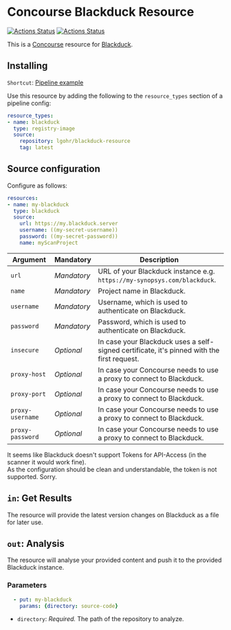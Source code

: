 # Concourse Blackduck Resource
[![Actions Status](https://github.com/elgohr/concourse-blackduck/workflows/Test/badge.svg)](https://github.com/elgohr/concourse-blackduck/actions)
[![Actions Status](https://github.com/elgohr/concourse-blackduck/workflows/Publish/badge.svg)](https://github.com/elgohr/concourse-blackduck/actions)


This is a [Concourse](https://concourse-ci.org/) resource for [Blackduck](https://www.blackducksoftware.com).  

## Installing

`Shortcut`: [Pipeline example](https://github.com/elgohr/concourse-blackduck/blob/master/example-pipeline.yml)

Use this resource by adding the following to
the `resource_types` section of a pipeline config:

```yaml
resource_types:
- name: blackduck
  type: registry-image
  source:
    repository: lgohr/blackduck-resource
    tag: latest
```

## Source configuration

Configure as follows:

```yaml
resources:
- name: my-blackduck
  type: blackduck
  source:
    url: https://my.blackduck.server
    username: ((my-secret-username))
    password: ((my-secret-password))
    name: myScanProject
```

| Argument        | Mandatory               | Description                                                                                |
|-----------------|-------------------------|--------------------------------------------------------------------------------------------|
| `url`           | *Mandatory*             | URL of your Blackduck instance e.g. `https://my-synopsys.com/blackduck`.                   |
| `name`          | *Mandatory*             | Project name in Blackduck.                                                                 |
| `username`      | *Mandatory*             | Username, which is used to authenticate on Blackduck.                                      |
| `password`      | *Mandatory*             | Password, which is used to authenticate on Blackduck.                                      |
| `insecure`      | *Optional*              | In case your Blackduck uses a self-signed certificate, it's pinned with the first request. |
| `proxy-host`    | *Optional*              | In case your Concourse needs to use a proxy to connect to Blackduck.                       |
| `proxy-port`    | *Optional*              | In case your Concourse needs to use a proxy to connect to Blackduck.                       |
| `proxy-username`| *Optional*              | In case your Concourse needs to use a proxy to connect to Blackduck.                       |
| `proxy-password`| *Optional*              | In case your Concourse needs to use a proxy to connect to Blackduck.                       |

It seems like Blackduck doesn't support Tokens for API-Access (in the scanner it would work fine).  
As the configuration should be clean and understandable, the token is not supported. Sorry.

## `in`: Get Results
The resource will provide the latest version changes on Blackduck as a file for later use.

## `out`: Analysis
The resource will analyse your provided content and push it to the provided Blackduck instance.

### Parameters

```yaml
  - put: my-blackduck
    params: {directory: source-code}
```

* `directory`: *Required.* The path of the repository to analyze.

